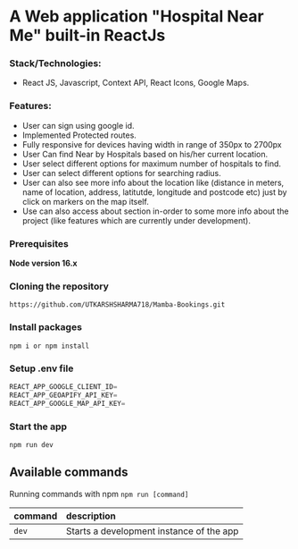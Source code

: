 # A Web application "Hospital Near Me" built-in ReactJs


### Stack/Technologies:

- React JS, Javascript, Context API, React Icons, Google Maps.

### Features:

- User can sign using google id.
- Implemented Protected routes.
- Fully responsive for devices having width in range of 350px to 2700px
- User Can find Near by Hospitals based on his/her current location.
- User select different options for maximum number of hospitals to find.
- User can select different options for searching radius.
- User can also see more info about the location like (distance in meters, name of location, address, latitutde, longitude and postcode etc) just by click on markers on the map itself.
- Use can also access about section in-order to some more info about the project (like features which are currently under development). 

### Prerequisites

**Node version 16.x**

### Cloning the repository

```shell
https://github.com/UTKARSHSHARMA718/Mamba-Bookings.git
```

### Install packages

```shell
npm i or npm install
```

### Setup .env file

```js
REACT_APP_GOOGLE_CLIENT_ID=
REACT_APP_GEOAPIFY_API_KEY=
REACT_APP_GOOGLE_MAP_API_KEY=
```

### Start the app

```shell
npm run dev
```

## Available commands

Running commands with npm `npm run [command]`

| command         | description                              |
| :-------------- | :--------------------------------------- |
| `dev`           | Starts a development instance of the app |
